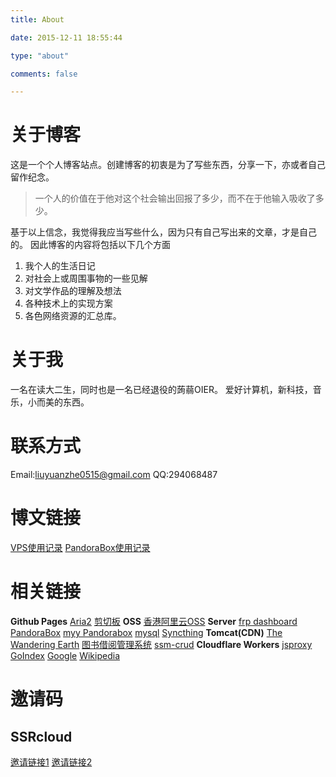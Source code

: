 ```yaml
---
title: About

date: 2015-12-11 18:55:44

type: "about"

comments: false

---
```

# 关于博客
这是一个个人博客站点。创建博客的初衷是为了写些东西，分享一下，亦或者自己留作纪念。

>  一个人的价值在于他对这个社会输出回报了多少，而不在于他输入吸收了多少。

基于以上信念，我觉得我应当写些什么，因为只有自己写出来的文章，才是自己的。
因此博客的内容将包括以下几个方面

1.  我个人的生活日记
2.  对社会上或周围事物的一些见解
3.  对文学作品的理解及想法
4.  各种技术上的实现方案
5.  各色网络资源的汇总库。

# 关于我
一名在读大二生，同时也是一名已经退役的蒟蒻OIER。
爱好计算机，新科技，音乐，小而美的东西。

# 联系方式
Email:liuyuanzhe0515@gmail.com
QQ:294068487

# 博文链接
[VPS使用记录](/2019/04/15/vps使用记录/)
[PandoraBox使用记录](/2019/11/17/PandoraBox使用记录/)

# 相关链接
**Github Pages**
[Aria2](/aria2/)
[剪切板](/note/)
**OSS**
[香港阿里云OSS](https://static.home999.cc)
**Server**
[frp dashboard](http://home999.cc:7500/)
[PandoraBox](http://newk2p.home999.cc:8080/)
[myy Pandorabox](http://k2p.home999.cc:8080/)
[mysql](https://mysql.home999.cc/)
[Syncthing](https://sync.home999.cc/)
**Tomcat(CDN)**
[The Wandering Earth](https://tomcat.home999.cc/phase-04-implementation-003-javaWeb/)
[图书借阅管理系统](https://tomcat.home999.cc/book/)
[ssm-crud](https://tomcat.home999.cc/ssm-crud/)
**Cloudflare Workers**
[jsproxy](https://jp.lyz05.workers.dev/)
[GoIndex](https://gd.lyz05.workers.dev/)
[Google](https://jp.lyz05.workers.dev/-----https://www.google.com/)
[Wikipedia](https://jp.lyz05.workers.dev/-----https://zh.wikipedia.org/wiki/Wikipedia:%E9%A6%96%E9%A1%B5)

<!-- [phpMyAdmin](https://static.home999.cc/phpMyAdmin/) -->
<!-- [ZHBIT OJ](http://oj.home999.cc:8080/) -->
<!-- [eTest](https://home999.cc:8086/) -->

# 邀请码
## SSRcloud
[邀请链接1](https://www.clashcloud.net/auth/register?code=57MC)
[邀请链接2](https://www.clashcloud.net/#/auth/register?code=57MC)
